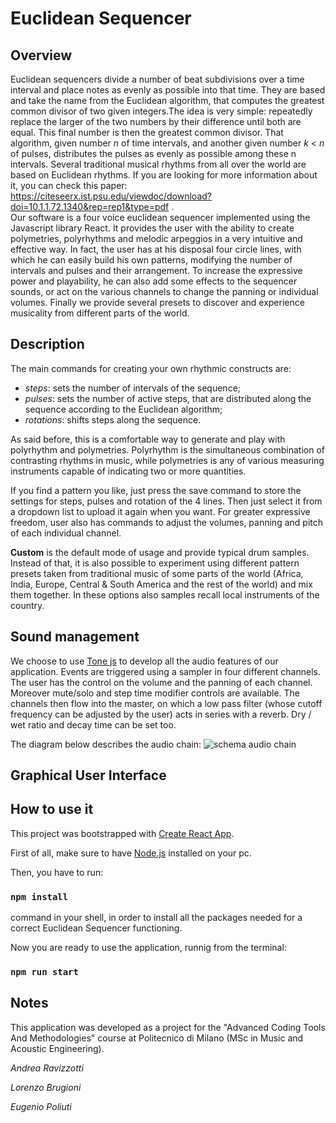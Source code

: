 # Euclidean Sequencer

## Overview
Euclidean sequencers divide a number of beat subdivisions over a time interval and place notes as evenly as possible into that time. They are based and take the name from the Euclidean algorithm, that computes the greatest common divisor of two given integers.The idea is very simple: repeatedly replace the larger of the two numbers by their difference until both are equal. This final number is then the greatest common divisor. That algorithm, given number *n* of time intervals, and another given number *k* < *n* of pulses, distributes the pulses as evenly as possible among these n intervals. Several traditional musical rhythms from all over the world are based on Euclidean rhythms. If you are looking for more information about it, you can check this paper: https://citeseerx.ist.psu.edu/viewdoc/download?doi=10.1.1.72.1340&rep=rep1&type=pdf .\
Our software is a four voice euclidean sequencer implemented using the Javascript library React. It provides the user with the ability to create polymetries, polyrhythms and melodic arpeggios in a very intuitive and effective way. In fact, the user has at his disposal four circle lines, with which he can easily build his own patterns, modifying the number of intervals and pulses and their arrangement. To increase the expressive power and playability, he can also add some effects to the sequencer sounds, or act on the various channels to change the panning or individual volumes. Finally we provide several presets to discover and experience musicality from different parts of the world.

## Description

The main commands for creating your own rhythmic constructs are:
* *steps*: sets the number of intervals of the sequence;
* *pulses*: sets the number of active steps, that are distributed along the sequence according to the Euclidean algorithm;
* *rotations*: shifts steps along the sequence.

As said before, this is a comfortable way to generate and play with polyrhythm and polymetries.
Polyrhythm is the simultaneous combination of contrasting rhythms in music, while polymetries is any of various measuring instruments capable of indicating two or more quantities.

If you find a pattern you like, just press the save command to store the settings for steps, pulses and rotation of the 4 lines. Then just select it from a dropdown list to upload it again when you want. For greater expressive freedom,  user also has commands to adjust the volumes, panning and pitch of each individual channel.

**Custom** is the default mode of usage and provide typical drum samples. Instead of that, it is also possible to experiment using different pattern presets taken from traditional music of some parts of the world (Africa, India, Europe, Central & South America and the rest of the world) and mix them together. In these options also samples recall local instruments of the country.


###

## Sound management

We choose to use [Tone js](https://tonejs.github.io/) to develop all the audio features of our application. Events are triggered using a sampler in four different channels. The user has the control on the volume and the panning of each channel. Moreover mute/solo and step time modifier controls are available. 
The channels then flow into the master, on which a low pass filter (whose cutoff frequency can be adjusted by the user) acts in series with a reverb. Dry / wet ratio and decay time can be set too.


The diagram below describes the audio chain:
![schema audio chain](https://user-images.githubusercontent.com/58279476/134890257-ceb31fec-a9ef-4275-b9a2-50eed7b94f90.PNG)

## Graphical User Interface


## How to use it

This project was bootstrapped with [Create React App](https://github.com/facebook/create-react-app).

First of all, make sure to have [Node.js](https://github.com/nodejs) installed on your pc.

Then, you have to run:

### `npm install`

command in your shell, in order to install all the packages needed for a correct Euclidean Sequencer functioning.

Now you are ready to use the application, runnig from the terminal:

### `npm run start`



## Notes

This application was developed as a project for the "Advanced Coding Tools And Methodologies" course at Politecnico di Milano (MSc in Music and Acoustic Engineering).

*Andrea Ravizzotti*

*Lorenzo Brugioni*

*Eugenio Poliuti*


